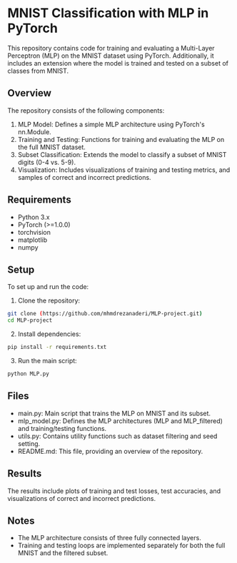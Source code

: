 # MNIST Classification with MLP in PyTorch
This repository contains code for training and evaluating a Multi-Layer Perceptron (MLP) on the MNIST dataset using PyTorch. Additionally, it includes an extension where the model is trained and tested on a subset of classes from MNIST.

## Overview
The repository consists of the following components:

1. MLP Model: Defines a simple MLP architecture using PyTorch's nn.Module.
2. Training and Testing: Functions for training and evaluating the MLP on the full MNIST dataset.
3. Subset Classification: Extends the model to classify a subset of MNIST digits (0-4 vs. 5-9).
4. Visualization: Includes visualizations of training and testing metrics, and samples of correct and incorrect predictions.

## Requirements
- Python 3.x
- PyTorch (>=1.0.0)
- torchvision
- matplotlib
- numpy

## Setup
To set up and run the code:

1. Clone the repository:

```bash
git clone (https://github.com/mhmdrezanaderi/MLP-project.git)
cd MLP-project
```

2. Install dependencies:

```bash
pip install -r requirements.txt
```

3. Run the main script:
```bash
python MLP.py
```

## Files
- main.py: Main script that trains the MLP on MNIST and its subset.
- mlp_model.py: Defines the MLP architectures (MLP and MLP_filtered) and training/testing functions.
- utils.py: Contains utility functions such as dataset filtering and seed setting.
- README.md: This file, providing an overview of the repository.

## Results
The results include plots of training and test losses, test accuracies, and visualizations of correct and incorrect predictions.

## Notes
- The MLP architecture consists of three fully connected layers.
- Training and testing loops are implemented separately for both the full MNIST and the filtered subset.
